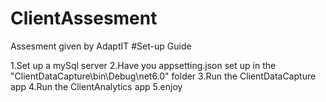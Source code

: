# ClientAssesment
Assesment given by AdaptIT
#Set-up Guide

1.Set up a mySql server
2.Have you appsetting.json set up in the "ClientDataCapture\bin\Debug\net6.0" folder
3.Run the ClientDataCapture app
4.Run the ClientAnalytics app
5.enjoy